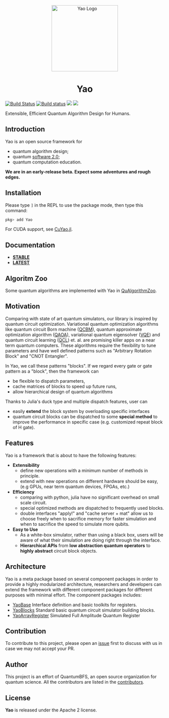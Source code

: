 <div align="center"> <img
src="https://rawgit.com/QuantumBFS/Yao.jl/master/docs/src/assets/logo.svg"
alt="Yao Logo" width="210"></img>
<h1>Yao</h1>
</div>


[![Build Status](https://travis-ci.org/QuantumBFS/Yao.jl.svg?branch=master)](https://travis-ci.org/QuantumBFS/Yao.jl)
[![Build status](https://ci.appveyor.com/api/projects/status/kjagpnqoetugmuxt?svg=true)](https://ci.appveyor.com/project/Roger-luo/yao-jl)
[![](https://img.shields.io/badge/docs-stable-blue.svg)](https://QuantumBFS.github.io/Yao.jl/stable)
[![](https://img.shields.io/badge/docs-latest-blue.svg)](https://QuantumBFS.github.io/Yao.jl/latest)

Extensible, Efficient Quantum Algorithm Design for Humans.

## Introduction

Yao is an open source framework for

- quantum algorithm design;
- quantum [software 2.0](https://medium.com/@karpathy/software-2-0-a64152b37c35);
- quantum computation education.

**We are in an early-release beta. Expect some adventures and rough edges.**

## Installation

Please type `]` in the REPL to use the package mode, then type this command:

```julia
pkg> add Yao
```

For CUDA support, see [CuYao.jl](https://github.com/QuantumBFS/CuYao.jl).

## Documentation

- [**STABLE**](https://quantumbfs.github.io/Yao.jl/stable)
- [**LATEST**](https://quantumbfs.github.io/Yao.jl/latest)

## Algoritm Zoo

Some quantum algorithms are implemented with Yao in [QuAlgorithmZoo](https://github.com/QuantumBFS/QuAlgorithmZoo.jl).

## Motivation
Comparing with state of art quantum simulators, our library is inspired by quantum circuit optimization.
Variational quantum optimization algorithms like quantum circuit Born machine ([QCBM](https://arxiv.org/abs/1804.04168)), quantum approximate optimization algorithm ([QAOA](http://arxiv.org/abs/1411.4028)), variational quantum eigensolver ([VQE](https://doi.org/10.1038/ncomms5213)) and quantum circuit learning ([QCL](http://arxiv.org/abs/1803.00745)) et. al. are promising killer apps on a near term quantum computers.
These algorithms require the flexibility to tune parameters and have well defined patterns such as "Arbitrary Rotation Block" and "CNOT Entangler".

In Yao, we call these patterns "blocks". If we regard every gate or gate pattern as a "block", then the framework can

* be flexible to dispatch parameters,
* cache matrices of blocks to speed up future runs,
* allow hierarchical design of quantum algorithms

Thanks to Julia's duck type and multiple dispatch features, user can

* easily **extend** the block system by overloading specific interfaces
* quantum circuit blocks can be dispatched to some **special method** to improve the performance in specific case (e.g. customized repeat block of H gate).



## Features

Yao is a framework that is about to have the following features:

- **Extensibility**
  - define new operations with a minimum number of methods in principle.
  - extend with new operations on different hardware should be easy, (e.g GPUs, near term quantum devices, FPGAs, etc.)
- **Efficiency**
  - comparing with python, julia have no significant overhead on small scale circuit.
  - special optimized methods are dispatched to frequently used blocks.
  - double interfaces "apply!" and "cache server + mat" allow us to choose freely when to sacrifice memory for faster simulation and when to sacrifice the speed to simulate more qubits.
- **Easy to Use**
  - As a white-box simulator, rather than using a black box, users will be aware of what their simulation are doing right through the interface.
  - **Hierarchical APIs** from **low abstraction quantum operators** to **highly abstract** circuit block objects.

## Architecture

Yao is a meta package based on several component packages in order to provide a highly modularized architecture, researchers and developers can extend the framework with different component packages for different purposes with minimal effort. The component packages includes:

- [YaoBase](https://github.com/QuantumBFS/YaoBase.jl) Interface definition and basic toolkits for registers.
- [YaoBlocks](https://github.com/QuantumBFS/YaoBlocks.jl) Standard basic quantum circuit simulator building blocks.
- [YaoArrayRegister](https://github.com/QuantumBFS/YaoArrayRegister.jl) Simulated Full Amplitude Quantum Register

## Contribution

To contribute to this project, please open an [issue](https://github.com/QuantumBFS/Yao.jl/issues) first to discuss with us in case we may not accept your PR.

## Author

This project is an effort of QuantumBFS, an open source organization for quantum science. All the contributors are listed in the [contributors](https://github.com/QuantumBFS/Yao.jl/graphs/contributors).

## License

**Yao** is released under the Apache 2 license.
